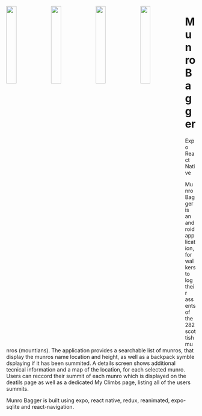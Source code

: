 <a href="url"><img src="https://github.com/user-attachments/assets/5f401b78-7549-41a2-8600-50b1a1239dfa" align="left" width="23%" ></a>
<a href="url"><img src="https://github.com/user-attachments/assets/3b543508-b49a-45f6-b096-10f67a8b02e7" align="left" width="23%" ></a>
<a href="url"><img src="https://github.com/user-attachments/assets/e957e96b-ebf2-472b-ad3b-a9adb3cb1e7e" align="left" width="23%" ></a>
<a href="url"><img src="https://github.com/user-attachments/assets/d7e50c71-ca31-406f-a48d-38e324891a4b" align="left" width="23%" ></a>

# Munro Bagger
Expo React Native

Munro Bagger is an android application, for walkers to log their assents of the 282 scottish munros (mountians). The application provides a searchable list of munros, that display the munros name location and height, as well as a backpack symble dsplaying if it has been summited. A details screen shows additional tecnical information and a map of the location, for each selected munro. Users can reccord their summit of each munro which is displayed on the deatils page as well as a dedicated My Climbs page, listing all of the users summits. 


Munro Bagger is built using expo, react native, redux, reanimated, expo-sqlite and react-navigation.  
